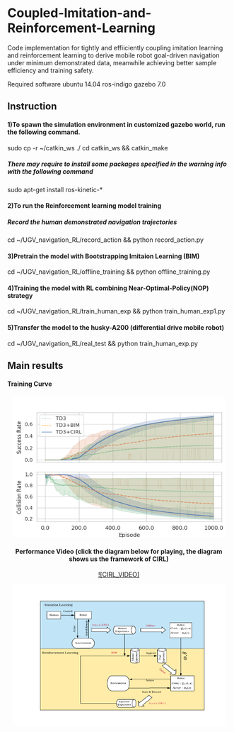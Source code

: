 # Coupled-Imitation-and-Reinforcement-Learning
Code implementation for tightly and effiiciently coupling imitation learning and reinforcement learning to derive mobile robot goal-driven navigation under minimum demonstrated data, meanwhile achieving better sample efficiency and training safety.


Required software
ubuntu 14.04
ros-indigo
gazebo 7.0

## Instruction
#### 1)To spawn the simulation environment in customized gazebo world, run the following command.
sudo cp -r ~/catkin_ws  ./ 
cd catkin_ws && catkin_make

##### There may require to install some packages specified in the warning info with the following command
sudo apt-get install ros-kinetic-*

#### 2)To run the Reinforcement learning model training
##### Record the human demonstrated navigation trajectories
cd ~/UGV_navigation_RL/record_action && python record_action.py

#### 3)Pretrain the model with Bootstrapping Imitaion Learning (BIM)
cd ~/UGV_navigation_RL/offline_training && python offline_training.py

#### 4)Training the model with RL combining Near-Optimal-Policy(NOP) strategy
cd ~/UGV_navigation_RL/train_human_exp  && python train_human_exp1.py

#### 5)Transfer the model to the husky-A200 (differential drive mobile robot)
cd ~/UGV_navigation_RL/real_test  && python train_human_exp.py

## Main results
#### Training Curve
<div align=center><img width="480" height="320" src="https://github.com/lukewenMX/Coupled-Imitation-and-Reinforcement-Learning/blob/master/images/TD3_curve.png"/>


#### Performance Video (click the diagram below for playing, the diagram shows us the framework of CIRL)
[![CIRL_VIDEO]<div align=center><img width="480" height="320" src="https://github.com/lukewenMX/Coupled-Imitation-and-Reinforcement-Learning/blob/master/images/CIRL.png"/>](https://www.youtube.com/watch?v=v1kHIaRd9Rw "CIRL_VIDEO")
